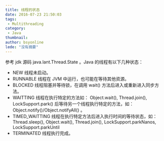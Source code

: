 ```yaml
---
title: 线程的状态
date: 2016-07-23 21:50:03
tags:
 - Multithreading
category: 
 - Java
thumbnail: 
author: bsyonline
lede: "没有摘要"
---
```


参考 jdk 源码 java.lant.Thread.State 。Java 的线程有以下几种状态：
* NEW
  线程未启动。
* RUNNABLE
  线程在 JVM 中运行，也可能在等待其他资源。
* BLOCKED
  线程阻塞并等待锁，在调用 wait() 方法后进入或重新进入同步方法。
* WAITTING
  线程在执行特定的方法如： Object.wait(), Thread.join(), LockSupport.park() 后等待另一个线程执行特定的方法，如：Object.notify()/Object.notifyAll() 。
* TIMED_WAITTING
  线程在执行特定方法后进入执行时间的等待状态，如： Thread.sleep(), Object.wait(), Thread.join(), LockSupport.parkNanos, LockSupport.parkUntil
* TERMINATED
  线程执行完成。
